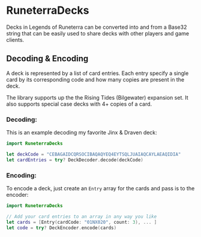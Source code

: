 # RuneterraDecks

Decks in Legends of Runeterra can be converted into and from a Base32 string that can be easily used to share decks with other players and game clients.
 
## Decoding & Encoding

A deck is represented by a list of card entries. Each entry specify a single card by its corresponding code and how many copies are present in the deck.

The library supports up the the Rising Tides (Bilgewater) expansion set. It also supports special case decks with 4+ copies of a card.


### Decoding:

This is an example decoding my favorite Jinx & Draven deck:

```swift
import RuneterraDecks

let deckCode = "CEBAGAIDCQRSOCIBAQAQYEQ4EYTSQLJUAIAQCAYLAEAQIDIA"
let cardEntries = try? DeckDecoder.decode(deckCode)
```

### Encoding:

To encode a deck, just create an `Entry` array for the cards and pass is to the encoder:

```swift
import RuneterraDecks

// Add your card entries to an array in any way you like
let cards = [Entry(cardCode: "01NX020", count: 3), ... ] 
let code = try? DeckEncoder.encode(cards)
```


